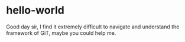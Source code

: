 # hello-world

Good day sir, I find it extremely difficult to navigate and understand the framework of GiT, maybe you could help me.
